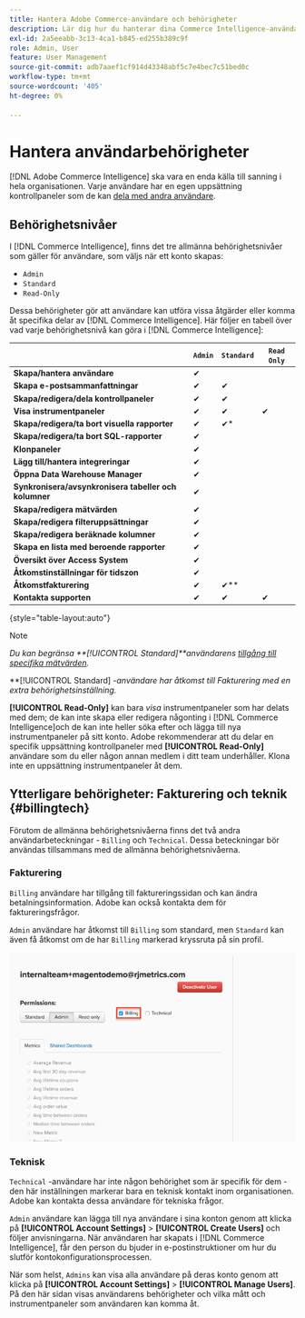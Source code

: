 ```yaml
---
title: Hantera Adobe Commerce-användare och behörigheter
description: Lär dig hur du hanterar dina Commerce Intelligence-användare.
exl-id: 2a5eeabb-3c13-4ca1-b845-ed255b389c9f
role: Admin, User
feature: User Management
source-git-commit: adb7aaef1cf914d43348abf5c7e4bec7c51bed0c
workflow-type: tm+mt
source-wordcount: '405'
ht-degree: 0%

---
```


# Hantera användarbehörigheter

[!DNL Adobe Commerce Intelligence] ska vara en enda källa till sanning i hela organisationen. Varje användare har en egen uppsättning kontrollpaneler som de kan [dela med andra användare](../../data-user/dashboards/share-dashboard-with-users.md).

## Behörighetsnivåer

I [!DNL Commerce Intelligence], finns det tre allmänna behörighetsnivåer som gäller för användare, som väljs när ett konto skapas:

* `Admin`
* `Standard`
* `Read-Only`

Dessa behörigheter gör att användare kan utföra vissa åtgärder eller komma åt specifika delar av [!DNL Commerce Intelligence]. Här följer en tabell över vad varje behörighetsnivå kan göra i [!DNL Commerce Intelligence]:

|   | `Admin` | `Standard` | `Read Only` |
| -----|-----|-----|----|
| **Skapa/hantera användare** | ✔ |   |   |
| **Skapa e-postsammanfattningar** | ✔ | ✔ |   |
| **Skapa/redigera/dela kontrollpaneler** | ✔ | ✔ |   |
| **Visa instrumentpaneler** | ✔ | ✔ | ✔ |
| **Skapa/redigera/ta bort visuella rapporter** | ✔ | ✔* |   |
| **Skapa/redigera/ta bort SQL-rapporter** | ✔ |  |   |
| **Klonpaneler** | ✔ |   |   |
| **Lägg till/hantera integreringar** | ✔ |   |   |
| **Öppna Data Warehouse Manager** | ✔ |   |   |
| **Synkronisera/avsynkronisera tabeller och kolumner** | ✔ |   |   |
| **Skapa/redigera mätvärden** | ✔ |   |   |
| **Skapa/redigera filteruppsättningar** | ✔ |   |   |
| **Skapa/redigera beräknade kolumner** | ✔ |   |   |
| **Skapa en lista med beroende rapporter** | ✔ |   |   |
| **Översikt över Access System** | ✔ |   |   |
| **Åtkomstinställningar för tidszon** | ✔ |   |   |
| **Åtkomstfakturering** | ✔ | ✔** |   |
| **Kontakta supporten** | ✔ | ✔ | ✔ |

{style="table-layout:auto"}

>[!NOTE]
>
>_Du kan begränsa **[!UICONTROL Standard]**användarens [tillgång till specifika mätvärden](../../administrator/user-management/restrict-metric-access.md)._
>
>**[!UICONTROL Standard] _-användare har åtkomst till Fakturering med en extra behörighetsinställning._
>
>**[!UICONTROL Read-Only]** kan bara _visa_ instrumentpaneler som har delats med dem; de kan inte skapa eller redigera någonting i [!DNL Commerce Intelligence]och de kan inte heller söka efter och lägga till nya instrumentpaneler på sitt konto. Adobe rekommenderar att du delar en specifik uppsättning kontrollpaneler med **[!UICONTROL Read-Only]** användare som du eller någon annan medlem i ditt team underhåller. Klona inte en uppsättning instrumentpaneler åt dem.

## Ytterligare behörigheter: Fakturering och teknik {#billingtech}

Förutom de allmänna behörighetsnivåerna finns det två andra användarbeteckningar - `Billing` och `Technical`. Dessa beteckningar bör användas tillsammans med de allmänna behörighetsnivåerna.

### Fakturering

`Billing` användare har tillgång till faktureringssidan och kan ändra betalningsinformation. Adobe kan också kontakta dem för faktureringsfrågor.

`Admin` användare har åtkomst till `Billing` som standard, men `Standard` kan även få åtkomst om de har `Billing` markerad kryssruta på sin profil.

![fakturering](../../assets/billing.png)<!--{: width="550" height="363"}-->

### Teknisk

`Technical` -användare har inte någon behörighet som är specifik för dem - den här inställningen markerar bara en teknisk kontakt inom organisationen. Adobe kan kontakta dessa användare för tekniska frågor.

`Admin` användare kan lägga till nya användare i sina konton genom att klicka på **[!UICONTROL Account Settings]** > **[!UICONTROL Create Users]** och följer anvisningarna. När användaren har skapats i [!DNL Commerce Intelligence], får den person du bjuder in e-postinstruktioner om hur du slutför kontokonfigurationsprocessen.

När som helst, `Admins` kan visa alla användare på deras konto genom att klicka på **[!UICONTROL Account Settings]** > **[!UICONTROL Manage Users]**. På den här sidan visas användarens behörigheter och vilka mått och instrumentpaneler som användaren kan komma åt.
